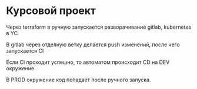 # Курсовой проект

Через terraform в ручную запускается разворачивание gitlab, kubernetes в YC

В gitlab через отделную ветку делается push изменений, после чего запускается CI

Если CI проходит успешно, то автоматом происходит CD на DEV окружение.

В PROD окружение код попадает после ручного запуска.



